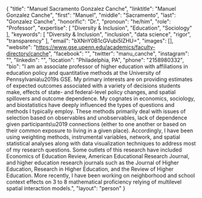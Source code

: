 {
  "title": "Manuel Sacramento Gonzalez Canche",
  "linktitle": "Manuel Gonzalez Canche",
  "first": "Manuel",
  "middle": "Sacramento",
  "last": "Gonzalez Canche",
  "honorific": "Dr.",
  "pronoun": "he/him",
  "role": "Professor",
  "expertise": [
    "Diversity & Inclusion",
    "Education",
    "Sociology"
  ],
  "keywords": [
    "Diversity & Inclusion",
    "inclusion",
    "data science",
    "rigor",
    "transparency"
  ],
  "email": "bXNnY0B1cGVubi5lZHU=",
  "images": [],
  "website": "https://www.gse.upenn.edu/academics/faculty-directory/canche",
  "facebook": "",
  "twitter": "manu_canche",
  "instagram": "",
  "linkedin": "",
  "location": "Philadelphia, PA",
  "phone": "2158980332",
  "bio": "I am an associate professor of higher education with affiliations in education policy and quantitative methods at the University of Pennsylvania\u2019s GSE. My primary interests are on providing estimates of expected outcomes associated with a variety of decisions students make, effects of state- and federal-level policy changes, and spatial spillovers and outcome dependence. My cognates in economics, sociology, and biostatistics have deeply influenced the types of questions and methods I typically employ. These methods primarily deal with issues of selection based on observables and unobservables, lack of dependence given participants\u2019 connections (either to one another or based on their common exposure to living in a given place). Accordingly, I have been using weighting methods, instrumental variables, network, and spatial statistical analyses along with data visualization techniques to address most of my research questions. Some outlets of this research have included Economics of Education Review, American Educational Research Journal, and higher education research journals such as the Journal of Higher Education, Research in Higher Education, and the Review of Higher Education. More recently, I have been working on neighborhood and school context effects on 3 to 8 mathematical proficiency relying of multilevel spatial interaction models.",
  "layout": "person"
}
